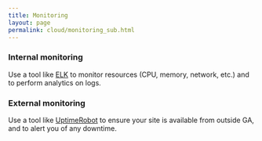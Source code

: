 ```yaml
---
title: Monitoring
layout: page
permalink: cloud/monitoring_sub.html
---
```


### Internal monitoring

Use a tool like [ELK](https://github.com/GeoscienceAustralia/metrics) to monitor resources (CPU, memory, network, etc.) and to perform analytics on logs.

### External monitoring

Use a tool like [UptimeRobot](http://uptimerobot.com/) to ensure your site is available from outside GA, and to alert you of any downtime.
